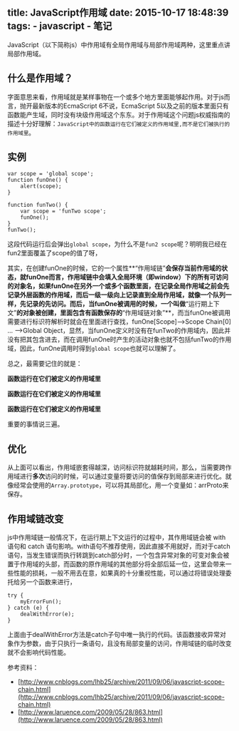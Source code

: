 title: JavaScript作用域
date: 2015-10-17 18:48:39
tags:
    - javascript
    - 笔记
---
JavaScript（以下简称js）中作用域有全局作用域与局部作用域两种，这里重点讲局部作用域。

<!-- more -->

## 什么是作用域？

字面意思来看，作用域就是某样事物在一个或多个地方里面能够起作用。对于js而言，抛开最新版本的EcmaScript 6不说，EcmaScript 5以及之前的版本里面只有函数能产生域，同时没有块级作用域这个东东。对于作用域这个问题js权威指南的描述十分好理解：`JavaScript中的函数运行在它们被定义的作用域里,而不是它们被执行的作用域里`。

## 实例

```
var scope = 'global scope';
function funOne() {
    alert(scope);
}

function funTwo() {
    var scope = 'funTwo scope';
    funOne();
}
funTwo();
```

这段代码运行后会弹出`global scope`，为什么不是`fun2 scope`呢？明明我已经在fun2里面覆盖了scope的值了呀，

其实，在创建funOne的时候，它的一个属性**“作用域链”**会保存当前作用域的状态，就funOne而言，作用域链中会填入全局环境（即window）下的所有可访问的对象名，如果funOne在另外一个或多个函数里面，在记录全局作用域之前会先记录外层函数的作用域，而后一级一级向上记录直到全局作用域，就像一个队列一样，先记录的先访问。而后，当funOne被调用的时候，一个叫做**“运行期上下文”**的对象被创建，里面包含有函数保存的**“作用域链对象”**，而当funOne被调用需要进行标识符解析时就会在里面进行查找，funOne[Scope]——>Scope Chain[0] ... ——>Global Object，显然，当funOne定义时没有在funTwo的作用域内，因此并没有把其包含进去，而在调用funOne时产生的活动对象也就不包括funTwo的作用域，因此，funOne调用时得到`global scope`也就可以理解了。

总之，最需要记住的就是：

**函数运行在它们被定义的作用域里**

**函数运行在它们被定义的作用域里**

**函数运行在它们被定义的作用域里**

重要的事情说三遍。

## 优化

从上面可以看出，作用域嵌套得越深，访问标识符就越耗时间，那么，当需要跨作用域进行**多次**访问的时候，可以通过变量将要访问的值保存到局部来进行优化。就像经常会使用的`Array.prototype`，可以将其局部化，用一个变量如：arrProto来保存。

## 作用域链改变

js中作用域链一般情况下，在运行期上下文运行的过程中，其作用域链会被 with 语句和 catch 语句影响。with语句不推荐使用，因此直接不用就好，而对于catch语句，当发生错误而执行转跳到catch部分时，一个包含异常对象的可变对象会被置于作用域的头部，而函数的原作用域的其他部分将全部后延一位，这里会带来一些性能的损耗，一般不用去在意，如果真的十分重视性能，可以通过将错误处理委托给另一个函数来进行，

```
try {
    myErrorFun();
} catch (e) {
    dealWithError(e);
}
```

上面由于dealWithError方法是catch子句中唯一执行的代码。该函数接收异常对象作为参数，由于只执行一条语句，且没有局部变量的访问，作用域链的临时改变就不会影响代码性能。


参考资料：

- [http://www.cnblogs.com/lhb25/archive/2011/09/06/javascript-scope-chain.html](http://www.cnblogs.com/lhb25/archive/2011/09/06/javascript-scope-chain.html)
- [http://www.laruence.com/2009/05/28/863.html](http://www.laruence.com/2009/05/28/863.html)